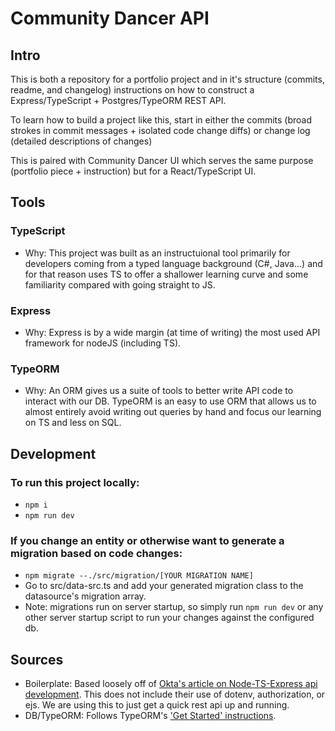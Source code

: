 # Community Dancer API

## Intro
This is both a repository for a portfolio project and in it's structure (commits, readme, and changelog) instructions on how to construct a Express/TypeScript + Postgres/TypeORM REST API.

To learn how to build a project like this, start in either the commits (broad strokes in commit messages + isolated code change diffs) or change log (detailed descriptions of changes)

This is paired with Community Dancer UI which serves the same purpose (portfolio piece + instruction) but for a React/TypeScript UI.

## Tools

### TypeScript
- Why: This project was built as an instructuional tool primarily for developers coming from a typed language background (C#, Java...) and for that reason uses TS to offer a shallower learning curve and some familiarity compared with going straight to JS.

### Express
- Why: Express is by a wide margin (at time of writing) the most used API framework for nodeJS (including TS). 

### TypeORM
- Why: An ORM gives us a suite of tools to better write API code to interact with our DB. TypeORM is an easy to use ORM that allows us to almost entirely avoid writing out queries by hand and focus our learning on TS and less on SQL.  

## Development

### To run this project locally:
- `npm i`
- `npm run dev`

### If you change an entity or otherwise want to generate a migration based on code changes:
- `npm migrate --./src/migration/[YOUR MIGRATION NAME]`
- Go to src/data-src.ts and add your generated migration class to the datasource's migration array.
- Note: migrations run on server startup, so simply run `npm run dev` or any other server startup script to run your changes against the configured db.




## Sources
- Boilerplate: Based loosely off of [Okta's article on Node-TS-Express api development](https://developer.okta.com/blog/2018/11/15/node-express-typescript). This does not include their use of dotenv, authorization, or ejs. We are using this to just get a quick rest api up and running. 
- DB/TypeORM: Follows TypeORM's ['Get Started' instructions](https://typeorm.io/#/).
